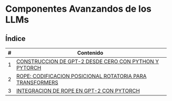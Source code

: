 # Componentes Avanzandos de los LLMs

## Índice

| # | Contenido |
|---|-----------|
| 1 | [CONSTRUCCION DE GPT-2 DESDE CERO CON PYTHON Y PYTORCH](./01_Construccion_de_GPT-2.md) |
| 2 | [ROPE: CODIFICACION POSICIONAL ROTATORIA PARA TRANSFORMERS](./02_RoPE.md) |
| 3 | [INTEGRACION DE ROPE EN GPT-2 CON PYTORCH](./03_Integracion_de_Rope_en_GPT-2.md) |